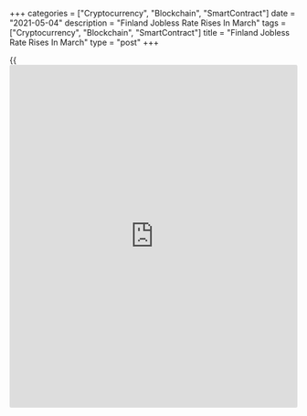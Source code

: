 +++
categories = ["Cryptocurrency", "Blockchain", "SmartContract"]
date = "2021-05-04"
description = "Finland Jobless Rate Rises In March"
tags = ["Cryptocurrency", "Blockchain", "SmartContract"]
title = "Finland Jobless Rate Rises In March"
type = "post"
+++

{{<iframe id="large-banner" src="https://www.bounty.group/#slide=1.0" width="100%" height="600" scrolling="no" style="border: 0px solid rgb(216, 221, 230); border-radius: 3px;">}}

Finland's jobless rate increased in March, figures from Statistics
Finland showed on Tuesday.

The unemployment rate for the 15 to 74 age group rose to 8.1 percent in
March from 7.3 percent in the same month last year.

The number of unemployed persons increased by 24,000 to 219,000 in March
from 195,000 in the last year.

The employment rate rose to 70.7 percent in March from 70.2 percent in
the same month last year. The number of employed persons grew by 22,000
from a year ago to 2.496 million.

For comments and feedback [contact](https://www.playgroundfx.com/contact/): editorial@rtt[news](https://www.letsplayfx.com/blog/forex-news-website/).com

[Economic News][1]

 **What parts of the world are seeing the best (and worst) economic
performances lately? Click[here][2] to check out our [Econ Scorecard][2]
and find out! See up-to-the-moment [ranking](https://www.playgroundfx.com/blog/crypto-exchange-ranking/)s for the best and worst
performers in [GDP][3], [unemployment rate][4], [inflation][5] and much
more.**

   1. www.rtt[news](https://www.letsplayfx.com/blog/forex-news-website/).com/Content/EconomicNews.aspx
   2. www.rtt[news](https://www.letsplayfx.com/blog/forex-news-website/).com/economic-scorecard/world-rank/retail-sales/highest-performance.aspx
   3. www.rtt[news](https://www.letsplayfx.com/blog/forex-news-website/).com/economic-scorecard/world-rank/GDP/highest-performance.aspx
   4. www.rtt[news](https://www.letsplayfx.com/blog/forex-news-website/).com/economic-scorecard/world-rank/unemployment-rate/lowest-performance.aspx
   5. www.rtt[news](https://www.letsplayfx.com/blog/forex-news-website/).com/economic-scorecard/world-rank/CPI/highest-performance.aspx